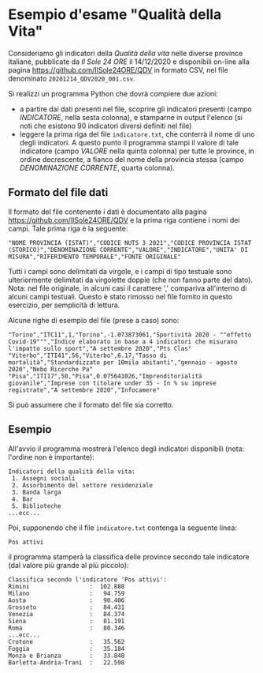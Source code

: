 # Esempio d'esame "Qualità della Vita"

Consideriamo gli indicatori della _Qualità della vita_ nelle diverse province italiane, pubblicate da _Il Sole 24 ORE_
il 14/12/2020 e disponibili on-line alla pagina https://github.com/IlSole24ORE/QDV in formato CSV, nel file denominato
`20201214_QDV2020_001.csv`.

Si realizzi un programma Python che dovrà compiere due azioni:

- a partire dai dati presenti nel file, scoprire gli indicatori presenti (campo *INDICATORE*, nella sesta colonna), e
  stamparne in output l'elenco (si noti che esistono 90 indicatori diversi definiti nel file)
- leggere la prima riga del file `indicatore.txt`, che conterrà il nome di uno degli indicatori. A questo punto il
  programma stampi il valore di tale indicatore (campo *VALORE*
  nella quinta colonna) per tutte le province, in ordine decrescente, a fianco del nome della provincia stessa (campo
  *DENOMINAZIONE CORRENTE*, quarta colonna).

## Formato del file dati

Il formato del file contenente i dati è documentato alla pagina https://github.com/IlSole24ORE/QDV e la prima riga
contiene i nomi dei campi. Tale prima riga è la seguente:

    "NOME PROVINCIA (ISTAT)","CODICE NUTS 3 2021","CODICE PROVINCIA ISTAT (STORICO)","DENOMINAZIONE CORRENTE","VALORE","INDICATORE","UNITA' DI MISURA","RIFERIMENTO TEMPORALE","FONTE ORIGINALE"

Tutti i campi sono delimitati da virgole, e i campi di tipo testuale sono ulteriormente delimitati da virgolette doppie
(che non fanno parte del dato). Nota: nel file originale, in alcuni casi il carattere ',' compariva all'interno di
alcuni campi testuali. Questo è stato rimosso nel file fornito in questo esercizio, per semplicità di lettura.

Alcune righe di esempio del file (prese a caso) sono:

    "Torino","ITC11",1,"Torino",-1.073873061,"Sportività 2020 - ""effetto Covid-19""","Indice elaborato in base a 4 indicatori che misurano l'impatto sullo sport","A settembre 2020","Pts Clas"
    "Viterbo","ITI41",56,"Viterbo",6.17,"Tasso di mortalità","Standardizzato per 10mila abitanti","gennaio - agosto 2020","Nebo Ricerche Pa"
    "Pisa","ITI17",50,"Pisa",0.075641026,"Imprenditorialità giovanile","Imprese con titolare under 35 - In % su imprese registrate","A settembre 2020","Infocamere"

Si può assumere che il formato del file sia corretto.

## Esempio

All'avvio il programma mostrerà l'elenco degli indicatori disponibili (nota: l'ordine non è importante):

    Indicatori della qualità della vita:
     1. Assegni sociali
     2. Assorbimento del settore residenziale
     3. Banda larga
     4. Bar
     5. Biblioteche
    ...ecc...

Poi, supponendo che il file `indicatore.txt` contenga la seguente linea:

    Pos attivi

il programma stamperà la classifica delle province secondo tale indicatore (dal valore più grande al più
piccolo):

    Classifica secondo l'indicatore 'Pos attivi': 
    Rimini                 :  102.888
    Milano                 :   94.759
    Aosta                  :   90.406
    Grosseto               :   84.431
    Venezia                :   84.374
    Siena                  :   81.191
    Roma                   :   80.346
    ...ecc...
    Crotone                :   35.562
    Foggia                 :   35.184
    Monza e Brianza        :   33.848
    Barletta-Andria-Trani  :   22.598
